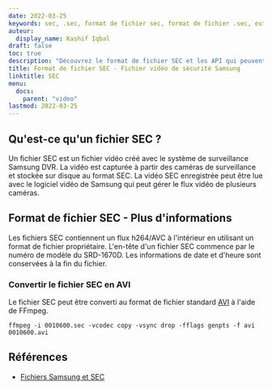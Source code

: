 ```yaml
---
date: 2022-03-25
keywords: sec, .sec, format de fichier sec, format de fichier .sec, extension .sec, extension sec
auteur:
  display_name: Kashif Iqbal
draft: false
toc: true
description: "Découvrez le format de fichier SEC et les API qui peuvent créer et ouvrir des fichiers SEC."
title: Format de fichier SEC - Fichier vidéo de sécurité Samsung
linktitle: SEC
menu:
  docs:
    parent: "video"
lastmod: 2022-03-25
---
```


## Qu'est-ce qu'un fichier SEC ?

Un fichier SEC est un fichier vidéo créé avec le système de surveillance Samsung DVR. La vidéo est capturée à partir des caméras de surveillance et stockée sur disque au format SEC. La vidéo SEC enregistrée peut être lue avec le logiciel vidéo de Samsung qui peut gérer le flux vidéo de plusieurs caméras.

## Format de fichier SEC - Plus d'informations

Les fichiers SEC contiennent un flux h264/AVC à l'intérieur en utilisant un format de fichier propriétaire. L'en-tête d'un fichier SEC commence par le numéro de modèle du SRD-1670D. Les informations de date et d'heure sont conservées à la fin du fichier.

### Convertir le fichier SEC en AVI

Le fichier SEC peut être converti au format de fichier standard [AVI](/fr/video/avi/) à l'aide de FFmpeg.

```
ffmpeg -i 0010600.sec -vcodec copy -vsync drop -fflags genpts -f avi 0010600.avi
```

## Références ##

- [Fichiers Samsung et SEC](https://spreadys.wordpress.com/2013/07/19/samsung-and-sec-files/)


